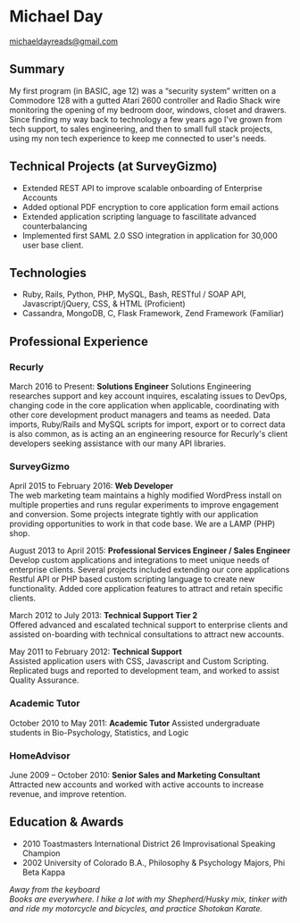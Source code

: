# Michael Day

<a href="mailto:&#109;&#105;&#099;&#104;&#097;&#101;&#108;&#100;&#097;&#121;&#114;&#101;&#097;&#100;&#115;&#064;&#103;&#109;&#097;&#105;&#108;&#046;&#099;&#111;&#109;">&#109;&#105;&#099;&#104;&#097;&#101;&#108;&#100;&#097;&#121;&#114;&#101;&#097;&#100;&#115;&#064;&#103;&#109;&#097;&#105;&#108;&#046;&#099;&#111;&#109;</a>

## Summary
My first program (in BASIC, age 12) was a “security system” written on a Commodore 128 with a gutted Atari 2600 controller and Radio Shack wire monitoring the opening of my bedroom door, windows, closet and drawers. Since finding my way back to technology a few years ago I've grown from tech support, to sales engineering, and then to small full stack projects, using my non tech experience to keep me connected to user's needs.

## Technical Projects (at SurveyGizmo)  
- Extended REST API to improve scalable onboarding of Enterprise Accounts
- Added optional PDF encryption to core application form email actions
- Extended application scripting language to fascilitate advanced counterbalancing
- Implemented first SAML 2.0 SSO integration in application for 30,000 user base client.

## Technologies  
- Ruby, Rails, Python, PHP, MySQL, Bash, RESTful / SOAP API, Javascript/jQuery, CSS, & HTML (Proficient)
- Cassandra, MongoDB, C, Flask Framework, Zend Framework (Familiar)  

## Professional Experience
### Recurly
March 2016 to Present: **Solutions Engineer**
Solutions Engineering researches support and key account inquires, escalating issues to DevOps, changing code in the core application when applicable, coordinating with other core development product managers and teams as needed. Data imports, Ruby/Rails and MySQL scripts for import, export or to correct data is also common, as is acting an an engineering resource for Recurly's client developers seeking assistance with our many API libraries. 

### SurveyGizmo  
April 2015 to February 2016: **Web Developer**  
The web marketing team maintains a highly modified WordPress install on multiple properties and runs regular experiments to improve engagement and conversion. Some projects integrate tightly with our application providing opportunities to work in that code base. We are a LAMP (PHP) shop. 

August 2013 to April 2015: **Professional Services Engineer / Sales Engineer**  
Develop custom applications and integrations to meet unique needs of enterprise clients. Several projects included extending our core applications Restful API or PHP based custom scripting language to create new functionality. Added core application features to attract and retain specific clients. 

March 2012 to July 2013: **Technical Support Tier 2**  
Offered advanced and escalated technical support to enterprise clients and assisted on-boarding with technical consultations to attract new accounts.

May 2011 to February 2012: **Technical Support**  
Assisted application users with CSS, Javascript and Custom Scripting. Replicated bugs and reported to development team, and worked to assist Quality Assurance.  

### Academic Tutor  
October 2010 to May 2011: **Academic Tutor**
Assisted undergraduate students in Bio-Psychology, Statistics, and Logic

### HomeAdvisor  
June 2009 – October 2010: **Senior Sales and Marketing Consultant**
Attracted new accounts and worked with active accounts to increase revenue, and improve retention.

## Education & Awards  
- 2010 Toastmasters International District 26 Improvisational Speaking Champion
- 2002 University of Colorado B.A., Philosophy & Psychology Majors, Phi Beta Kappa

_Away from the keyboard  
Books are everywhere. I hike a lot with my Shepherd/Husky mix, tinker with and ride my motorcycle and  bicycles, and practice Shotokan Karate._
